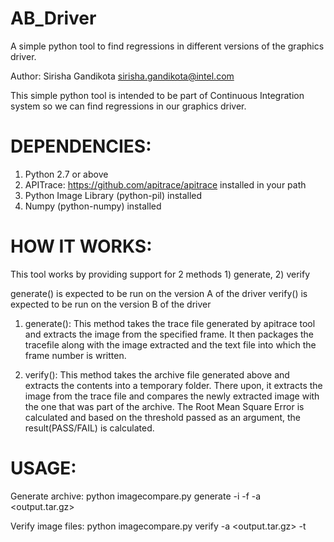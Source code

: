 # AB_Driver
A simple python tool to find regressions in different versions of the graphics driver. 

Author: Sirisha Gandikota <sirisha.gandikota@intel.com>

This simple python tool is intended to be part of Continuous Integration system
so we can find regressions in our graphics driver. 

DEPENDENCIES:
==============
1) Python 2.7  or above
2) APITrace: https://github.com/apitrace/apitrace installed in your path
3) Python Image Library (python-pil) installed
4) Numpy (python-numpy) installed


HOW IT WORKS:
==============
This tool works by providing support for 2 methods 1) generate, 2) verify

generate() is expected to be run on the version A of the driver
verify() is expected to be run on the version B of the driver

1) generate(): This method takes the trace file generated by apitrace tool and 
extracts the image from the specified frame. It then packages the tracefile along
with the image extracted and the text file into which the frame number is written.

2) verify(): This method takes the archive file generated above and extracts the 
contents into a temporary folder. There upon, it extracts the image from the trace 
file and compares the newly extracted image with the one that was part of the archive.
The Root Mean Square Error is calculated and based on the threshold passed as an
argument, the result(PASS/FAIL) is calculated.


USAGE: 
=======
Generate archive:
	python imagecompare.py generate  -i <tracefile> -f <f no> -a <output.tar.gz>
 
Verify image files:
	python imagecompare.py verify  -a <output.tar.gz> -t
